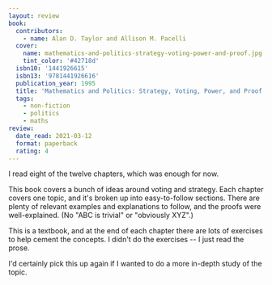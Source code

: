 ```yaml
---
layout: review
book:
  contributors:
    - name: Alan D. Taylor and Allison M. Pacelli
  cover:
    name: mathematics-and-politics-strategy-voting-power-and-proof.jpg
    tint_color: '#42718d'
  isbn10: '1441926615'
  isbn13: '9781441926616'
  publication_year: 1995
  title: 'Mathematics and Politics: Strategy, Voting, Power, and Proof'
  tags:
    - non-fiction
    - politics
    - maths
review:
  date_read: 2021-03-12
  format: paperback
  rating: 4
---
```


I read eight of the twelve chapters, which was enough for now.

This book covers a bunch of ideas around voting and strategy.
Each chapter covers one topic, and it's broken up into easy-to-follow sections.
There are plenty of relevant examples and explanations to follow, and the proofs were well-explained.
(No "ABC is trivial" or "obviously XYZ".)

This is a textbook, and at the end of each chapter there are lots of exercises to help cement the concepts.
I didn't do the exercises -- I just read the prose.

I'd certainly pick this up again if I wanted to do a more in-depth study of the topic.
